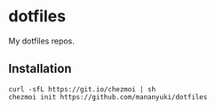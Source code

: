 dotfiles
========

My dotfiles repos.

## Installation

```shell
curl -sfL https://git.io/chezmoi | sh
chezmoi init https://github.com/mananyuki/dotfiles
```
